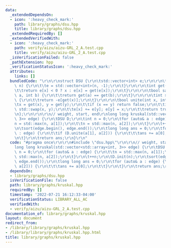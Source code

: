 ```yaml
---
data:
  _extendedDependsOn:
  - icon: ':heavy_check_mark:'
    path: library/graphs/dsu.hpp
    title: library/graphs/dsu.hpp
  _extendedRequiredBy: []
  _extendedVerifiedWith:
  - icon: ':heavy_check_mark:'
    path: verify/aizu/aizu-GRL_2_A.test.cpp
    title: verify/aizu/aizu-GRL_2_A.test.cpp
  _isVerificationFailed: false
  _pathExtension: hpp
  _verificationStatusIcon: ':heavy_check_mark:'
  attributes:
    links: []
  bundledCode: "\r\n\r\nstruct DSU {\r\n\tstd::vector<int> e;\r\n\r\n\tvoid init(int\
    \ n) {\r\n\t\te = std::vector<int>(n, -1);\r\n\t}\r\n\r\n\tint get(int x) {\r\n\
    \t\treturn e[x] < 0 ? x : e[x] = get(e[x]);\r\n\t}\r\n\r\n\tbool same_set(int\
    \ a, int b) {\r\n\t\treturn get(a) == get(b);\r\n\t}\r\n\r\n\tint size(int x)\
    \ {\r\n\t\treturn -e[get(x)];\r\n\t}\r\n\r\n\tbool unite(int x, int y) {\r\n\t\
    \tx = get(x), y = get(y);\r\n\t\tif (x == y) return false;\r\n\t\tif (e[x] > e[y])\
    \ std::swap(x, y);\r\n\t\te[x] += e[y]; e[y] = x;\r\n\t\treturn true;\r\n\t}\r\
    \n};\r\n\r\n\r\n// weight, start, end\r\nlong long kruskal(std::vector<std::array<int,\
    \ 3>> edge) {\r\n\tDSU D;\r\n\tint n = 0;\r\n\tfor (auto& a : edge) {\r\n\t\t\
    n = std::max(n, a[1]);\r\n\t\tn = std::max(n, a[2]);\r\n\t}\r\n\t++n;\r\n\tD.init(n);\r\
    \n\tsort(edge.begin(), edge.end());\r\n\tlong long ans = 0;\r\n\tfor (auto& a\
    \ : edge) {\r\n\t\tif (D.unite(a[1], a[2])) {\r\n\t\t\tans += a[0];\r\n\t\t}\r\
    \n\t}\r\n\treturn ans;\r\n}\r\n"
  code: "#pragma once\r\n\r\n#include \"dsu.hpp\"\r\n\r\n// weight, start, end\r\n\
    long long kruskal(std::vector<std::array<int, 3>> edge) {\r\n\tDSU D;\r\n\tint\
    \ n = 0;\r\n\tfor (auto& a : edge) {\r\n\t\tn = std::max(n, a[1]);\r\n\t\tn =\
    \ std::max(n, a[2]);\r\n\t}\r\n\t++n;\r\n\tD.init(n);\r\n\tsort(edge.begin(),\
    \ edge.end());\r\n\tlong long ans = 0;\r\n\tfor (auto& a : edge) {\r\n\t\tif (D.unite(a[1],\
    \ a[2])) {\r\n\t\t\tans += a[0];\r\n\t\t}\r\n\t}\r\n\treturn ans;\r\n}\r\n"
  dependsOn:
  - library/graphs/dsu.hpp
  isVerificationFile: false
  path: library/graphs/kruskal.hpp
  requiredBy: []
  timestamp: '2022-07-21 16:12:33-04:00'
  verificationStatus: LIBRARY_ALL_AC
  verifiedWith:
  - verify/aizu/aizu-GRL_2_A.test.cpp
documentation_of: library/graphs/kruskal.hpp
layout: document
redirect_from:
- /library/library/graphs/kruskal.hpp
- /library/library/graphs/kruskal.hpp.html
title: library/graphs/kruskal.hpp
---
```

